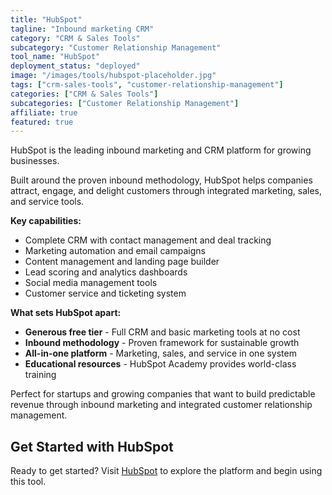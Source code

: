 ```yaml
---
title: "HubSpot"
tagline: "Inbound marketing CRM"
category: "CRM & Sales Tools"
subcategory: "Customer Relationship Management"
tool_name: "HubSpot"
deployment_status: "deployed"
image: "/images/tools/hubspot-placeholder.jpg"
tags: ["crm-sales-tools", "customer-relationship-management"]
categories: ["CRM & Sales Tools"]
subcategories: ["Customer Relationship Management"]
affiliate: true
featured: true
---
```

HubSpot is the leading inbound marketing and CRM platform for growing businesses.

Built around the proven inbound methodology, HubSpot helps companies attract, engage, and delight customers through integrated marketing, sales, and service tools.

**Key capabilities:**
- Complete CRM with contact management and deal tracking
- Marketing automation and email campaigns
- Content management and landing page builder
- Lead scoring and analytics dashboards
- Social media management tools
- Customer service and ticketing system

**What sets HubSpot apart:**
- **Generous free tier** - Full CRM and basic marketing tools at no cost
- **Inbound methodology** - Proven framework for sustainable growth
- **All-in-one platform** - Marketing, sales, and service in one system
- **Educational resources** - HubSpot Academy provides world-class training

Perfect for startups and growing companies that want to build predictable revenue through inbound marketing and integrated customer relationship management.

## Get Started with HubSpot

Ready to get started? Visit [HubSpot](https://www.hubspot.com) to explore the platform and begin using this tool.